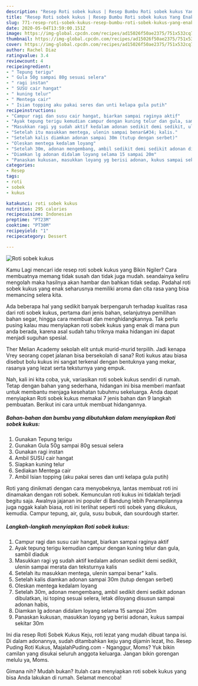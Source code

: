 ```yaml
---
description: "Resep Roti sobek kukus | Resep Bumbu Roti sobek kukus Yang Enak Dan Lezat"
title: "Resep Roti sobek kukus | Resep Bumbu Roti sobek kukus Yang Enak Dan Lezat"
slug: 771-resep-roti-sobek-kukus-resep-bumbu-roti-sobek-kukus-yang-enak-dan-lezat
date: 2020-05-04T13:59:00.151Z
image: https://img-global.cpcdn.com/recipes/ad15026f50ae2375/751x532cq70/roti-sobek-kukus-foto-resep-utama.jpg
thumbnail: https://img-global.cpcdn.com/recipes/ad15026f50ae2375/751x532cq70/roti-sobek-kukus-foto-resep-utama.jpg
cover: https://img-global.cpcdn.com/recipes/ad15026f50ae2375/751x532cq70/roti-sobek-kukus-foto-resep-utama.jpg
author: Rachel Diaz
ratingvalue: 3.4
reviewcount: 4
recipeingredient:
- " Tepung terigu"
- " Gula 50g sampai 80g sesuai selera"
- " ragi instan"
- " SUSU cair hangat"
- " kuning telur"
- " Mentega cair"
- " Isian topping aku pakai seres dan unti kelapa gula putih"
recipeinstructions:
- "Campur ragi dan susu cair hangat, biarkan sampai raginya aktif"
- "Ayak tepung terigu kemudian campur dengan kuning telur dan gula, sambil diaduk"
- "Masukkan ragi yg sudah aktif kedalam adonan sedikit demi sedikit, ulenin sampai merata dan teksturnya kalis"
- "Setelah itu masukkan mentega, ulenin sampai benar&#34; kalis."
- "Setelah kalis diamkan adonan sampai 30m (tutup dengan serbet)"
- "Oleskan mentega kedalam loyang"
- "Setelah 30m, adonan mengembang, ambil sedikit demi sedikit adonan dibulatkan, isi toping sesuai selera, letak diloyang disusun sampai adonan habis,"
- "Diamkan lg adonan didalam loyang selama 15 sampai 20m"
- "Panaskan kukusan, masukkan loyang yg berisi adonan, kukus sampai sekitar 30m"
categories:
- Resep
tags:
- roti
- sobek
- kukus

katakunci: roti sobek kukus 
nutrition: 295 calories
recipecuisine: Indonesian
preptime: "PT23M"
cooktime: "PT30M"
recipeyield: "1"
recipecategory: Dessert

---
```



![Roti sobek kukus](https://img-global.cpcdn.com/recipes/ad15026f50ae2375/751x532cq70/roti-sobek-kukus-foto-resep-utama.jpg)

Kamu Lagi mencari ide resep roti sobek kukus yang Bikin Ngiler? Cara membuatnya memang tidak susah dan tidak juga mudah. seandainya keliru mengolah maka hasilnya akan hambar dan bahkan tidak sedap. Padahal roti sobek kukus yang enak seharusnya memiliki aroma dan cita rasa yang bisa memancing selera kita.

Ada beberapa hal yang sedikit banyak berpengaruh terhadap kualitas rasa dari roti sobek kukus, pertama dari jenis bahan, selanjutnya pemilihan bahan segar, hingga cara membuat dan menghidangkannya. Tak perlu pusing kalau mau menyiapkan roti sobek kukus yang enak di mana pun anda berada, karena asal sudah tahu triknya maka hidangan ini dapat menjadi suguhan spesial.

Ther Melian Academy sekolah elit untuk murid-murid terpilih. Jadi kenapa Vrey seorang copet jalanan bisa bersekolah di sana? Roti kukus atau biasa disebut bolu kukus ini sangat terkenal dengan bentuknya yang mekar, rasanya yang lezat serta teksturnya yang empuk.


Nah, kali ini kita coba, yuk, variasikan roti sobek kukus sendiri di rumah. Tetap dengan bahan yang sederhana, hidangan ini bisa memberi manfaat untuk membantu menjaga kesehatan tubuhmu sekeluarga. Anda dapat menyiapkan Roti sobek kukus memakai 7 jenis bahan dan 9 langkah pembuatan. Berikut ini cara untuk membuat hidangannya.

<!--inarticleads1-->

##### Bahan-bahan dan bumbu yang dibutuhkan dalam menyiapkan Roti sobek kukus:

1. Gunakan  Tepung terigu
1. Gunakan  Gula 50g sampai 80g sesuai selera
1. Gunakan  ragi instan
1. Ambil  SUSU cair hangat
1. Siapkan  kuning telur
1. Sediakan  Mentega cair
1. Ambil  Isian topping (aku pakai seres dan unti kelapa gula putih)


Roti yang dinikmati dengan cara menyobeknya, lantas membuat roti ini dinamakan dengan roti sobek. Kemunculan roti kukus ini tidaklah terjadi begitu saja. Awalnya jajanan ini populer di Bandung lebih Penampilannya juga nggak kalah biasa, roti ini terlihat seperti roti sobek yang dikukus, kemudia. Campur tepung, air, gula, susu bubuk, dan sourdough starter. 

<!--inarticleads2-->

##### Langkah-langkah menyiapkan Roti sobek kukus:

1. Campur ragi dan susu cair hangat, biarkan sampai raginya aktif
1. Ayak tepung terigu kemudian campur dengan kuning telur dan gula, sambil diaduk
1. Masukkan ragi yg sudah aktif kedalam adonan sedikit demi sedikit, ulenin sampai merata dan teksturnya kalis
1. Setelah itu masukkan mentega, ulenin sampai benar&#34; kalis.
1. Setelah kalis diamkan adonan sampai 30m (tutup dengan serbet)
1. Oleskan mentega kedalam loyang
1. Setelah 30m, adonan mengembang, ambil sedikit demi sedikit adonan dibulatkan, isi toping sesuai selera, letak diloyang disusun sampai adonan habis,
1. Diamkan lg adonan didalam loyang selama 15 sampai 20m
1. Panaskan kukusan, masukkan loyang yg berisi adonan, kukus sampai sekitar 30m


Ini dia resep Roti Sobek Kukus Keju, roti lezat yang mudah dibuat tanpa isi. Di dalam adonannya, sudah ditambahkan keju yang dijamin lezat, lho. Resep Puding Roti Kukus, MajalahPuding.com - Nganggur, Moms? Yuk bikin camilan yang disukai seluruh anggota keluarga. Jangan bikin gorengan melulu ya, Moms. 

Gimana nih? Mudah bukan? Itulah cara menyiapkan roti sobek kukus yang bisa Anda lakukan di rumah. Selamat mencoba!

